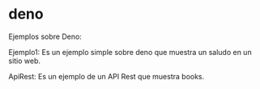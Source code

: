 # deno

Ejemplos sobre Deno:

Ejemplo1: 
Es un ejemplo simple sobre deno que muestra un saludo en un sitio web. 

ApiRest:
Es un ejemplo de un API Rest que muestra books.